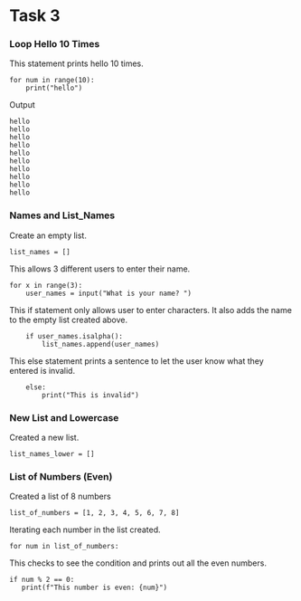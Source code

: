 # Task 3

### Loop Hello 10 Times

This statement prints hello 10 times.

```commandline
for num in range(10):
    print("hello")
```

Output
```commandline
hello
hello
hello
hello
hello
hello
hello
hello
hello
hello
```

### Names and List_Names

Create an empty list.

```commandline
list_names = []
```

This allows 3 different users to enter their name.

```commandline
for x in range(3):
    user_names = input("What is your name? ")
```

This if statement only allows user to enter characters. It also adds the name to the empty list created above.

```commandline
    if user_names.isalpha():
        list_names.append(user_names)
```

This else statement prints a sentence to let the user know what they entered is invalid.

```commandline
    else:
        print("This is invalid")
```

### New List and Lowercase

Created a new list.

```commandline
list_names_lower = []
```

### List of Numbers (Even)

Created a list of 8 numbers

```commandline
list_of_numbers = [1, 2, 3, 4, 5, 6, 7, 8]
```

Iterating each number in the list created.
```
for num in list_of_numbers:
```

This checks to see the condition and prints out all the even numbers.
 ```
 if num % 2 == 0:
    print(f"This number is even: {num}")
 ```
